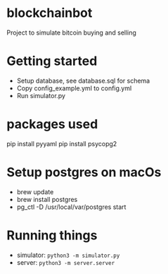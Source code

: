 # blockchainbot

Project to simulate bitcoin buying and selling

# Getting started

* Setup database, see database.sql for schema
* Copy config_example.yml to config.yml
* Run simulator.py

# packages used

pip install pyyaml
pip install psycopg2

# Setup postgres on macOs

* brew update
* brew install postgres
* pg_ctl -D /usr/local/var/postgres start

# Running things

* simulator: `python3 -m simulator.py`
* server: `python3 -m server.server`

